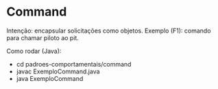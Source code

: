 # Command

Intenção: encapsular solicitações como objetos.
Exemplo (F1): comando para chamar piloto ao pit.

Como rodar (Java):
- cd padroes-comportamentais/command
- javac ExemploCommand.java
- java ExemploCommand
